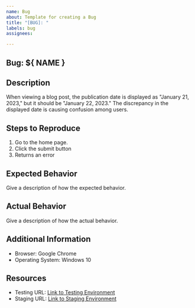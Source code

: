 ```yaml
---
name: Bug
about: Template for creating a Bug
title: "[BUG]: "
labels: bug
assignees:

---
```

## Bug: ${ NAME }

## Description
When viewing a blog post, the publication date is displayed as "January 21, 2023," but it should be "January 22, 2023." The discrepancy in the displayed date is causing confusion among users.

## Steps to Reproduce
1. Go to the home page.
2. Click the submit button
3. Returns an error

## Expected Behavior
Give a description of how the expected behavior.

## Actual Behavior
Give a description of how the actual behavior.

## Additional Information
- Browser: Google Chrome
- Operating System: Windows 10

## Resources
- Testing URL: [Link to Testing Environment](#)
- Staging URL: [Link to Staging Environment](#)

